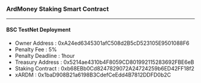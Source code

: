 ### ArdMoney Staking Smart Contract
---

#### BSC TestNet Deployment
  - Owner Address : 0xA24ed6345301afC508d2B5cD523105E9501088F6
  - Penalty Fee : 5%
  - Penalty Deadline : 1hour
  - Treasury Address : 0x5214ae4310b4F8059CD801992115283692FBE6eB
  - Staking Contract : 0xb68EBb0Cd8247829072A24724259b6ED42FF18f2
  - xARDM : 0x1baD908B21a6198B3CdefCeEdd4B7812DDFD0b2C
